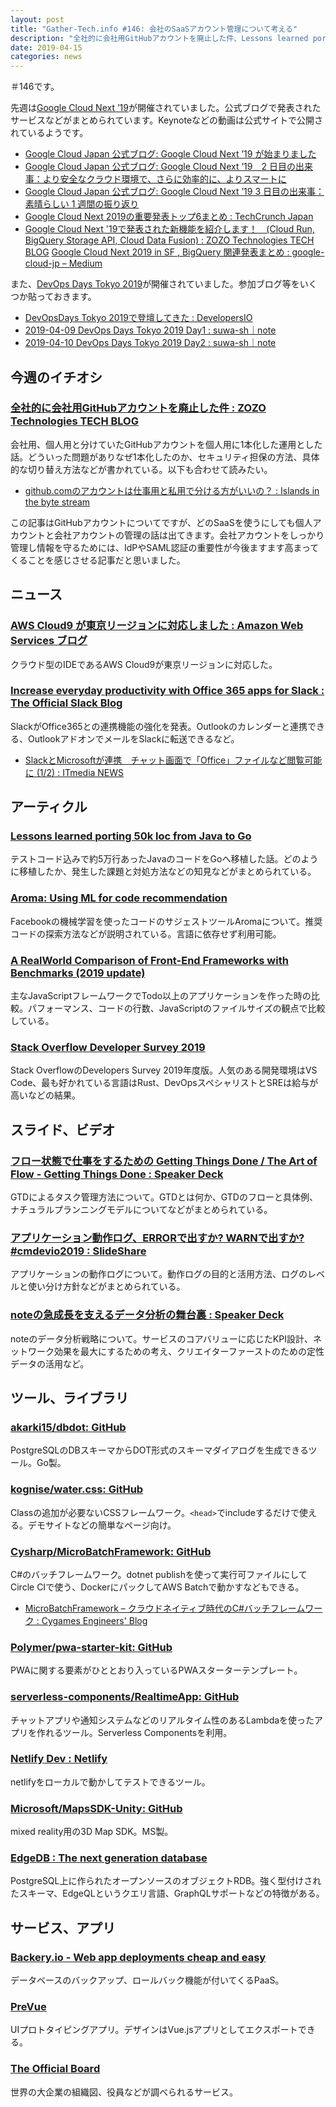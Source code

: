 ```yaml
---
layout: post
title: "Gather-Tech.info #146: 会社のSaaSアカウント管理について考える"
description: "全社的に会社用GitHubアカウントを廃止した件、Lessons learned porting 50k loc from Java to Go、フロー状態で仕事をするための Getting Things Done など"
date: 2019-04-15
categories: news
---
```


＃146です。

先週は[Google Cloud Next ’19](https://cloud.withgoogle.com/next/sf)が開催されていました。公式ブログで発表されたサービスなどがまとめられています。Keynoteなどの動画は公式サイトで公開されているようです。

- [Google Cloud Japan 公式ブログ: Google Cloud Next ’19 が始まりました](https://cloud-ja.googleblog.com/2019/04/next19-recap-day1.html)
- [Google Cloud Japan 公式ブログ: Google Cloud Next ’19　2 日目の出来事：より安全なクラウド環境で、さらに効率的に、よりスマートに](https://cloud-ja.googleblog.com/2019/04/day-2-next-19-working-smarter-better-and-more-securely-cloud.html)
- [Google Cloud Japan 公式ブログ: Google Cloud Next ’19 3 日目の出来事：素晴らしい 1 週間の振り返り](https://cloud-ja.googleblog.com/2019/04/next19-recap-day3.html)
- [Google Cloud Next 2019の重要発表トップ6まとめ : TechCrunch Japan](https://jp.techcrunch.com/2019/04/11/2019-04-10-the-6-most-important-announcements-from-google-cloud-next-2019/)
- [Google Cloud Next '19で発表された新機能を紹介します！　(Cloud Run, BigQuery Storage API, Cloud Data Fusion) : ZOZO Technologies TECH BLOG](https://techblog.zozo.com/entry/google_cloud_next_19)
[Google Cloud Next 2019 in SF , BigQuery 関連発表まとめ : google-cloud-jp – Medium](https://medium.com/google-cloud-jp/bigquery-whats-announced-in-next19-8e09059e830d)

また、[DevOps Days Tokyo 2019](https://www.devopsdaystokyo.org/)が開催されていました。参加ブログ等をいくつか貼っておきます。

- [DevOpsDays Tokyo 2019で登壇してきた : DevelopersIO](https://dev.classmethod.jp/devops/devopsdays-tokyo-2019/)
- [2019-04-09 DevOps Days Tokyo 2019 Day1 : suwa-sh｜note](https://note.mu/suwash/n/n2fb2402c04d5)
- [2019-04-10 DevOps Days Tokyo 2019 Day2 : suwa-sh｜note](https://note.mu/suwash/n/nae910da90e35)

## 今週のイチオシ

### [全社的に会社用GitHubアカウントを廃止した件 : ZOZO Technologies TECH BLOG](https://techblog.zozo.com/entry/github_sso)

会社用、個人用と分けていたGitHubアカウントを個人用に1本化した運用とした話。どういった問題がありなぜ1本化したのか、セキュリティ担保の方法、具体的な切り替え方法などが書かれている。以下も合わせて読みたい。

- [github.comのアカウントは仕事用と私用で分ける方がいいの？ : Islands in the byte stream](https://gfx.hatenablog.com/entry/2016/05/21/212053)

この記事はGitHubアカウントについてですが、どのSaaSを使うにしても個人アカウントと会社アカウントの管理の話は出てきます。会社アカウントをしっかり管理し情報を守るためには、IdPやSAML認証の重要性が今後ますます高まってくることを感じさせる記事だと思いました。

## ニュース

### [AWS Cloud9 が東京リージョンに対応しました : Amazon Web Services ブログ](https://aws.amazon.com/jp/blogs/news/aws-cloud9-tokyo/)

クラウド型のIDEであるAWS Cloud9が東京リージョンに対応した。

### [Increase everyday productivity with Office 365 apps for Slack : The Official Slack Blog](https://slackhq.com/increase-everyday-productivity-with-office-365-apps-for-slack)

SlackがOffice365との連携機能の強化を発表。Outlookのカレンダーと連携できる、OutlookアドオンでメールをSlackに転送できるなど。

- [SlackとMicrosoftが連携　チャット画面で「Office」ファイルなど閲覧可能に (1/2) : ITmedia NEWS](https://www.itmedia.co.jp/news/articles/1904/10/news042.html)

## アーティクル

### [Lessons learned porting 50k loc from Java to Go](https://blog.kowalczyk.info/article/19f2fe97f06a47c3b1f118fd06851fad/lessons-learned-porting-50k-loc-from-java-to-go.html)

テストコード込みで約5万行あったJavaのコードをGoへ移植した話。どのように移植したか、発生した課題と対処方法などの知見などがまとめられている。

### [Aroma: Using ML for code recommendation](https://ai.facebook.com/blog/aroma-ml-for-code-recommendation/)

Facebookの機械学習を使ったコードのサジェストツールAromaについて。推奨コードの探索方法などが説明されている。言語に依存せず利用可能。

### [A RealWorld Comparison of Front-End Frameworks with Benchmarks (2019 update)](https://medium.freecodecamp.org/a-realworld-comparison-of-front-end-frameworks-with-benchmarks-2019-update-4be0d3c78075)

主なJavaScriptフレームワークでTodo以上のアプリケーションを作った時の比較。パフォーマンス、コードの行数、JavaScriptのファイルサイズの観点で比較している。

### [Stack Overflow Developer Survey 2019](https://insights.stackoverflow.com/survey/2019)

Stack OverflowのDevelopers Survey 2019年度版。人気のある開発環境はVS Code、最も好かれている言語はRust、DevOpsスペシャリストとSREは給与が高いなどの結果。

## スライド、ビデオ

### [フロー状態で仕事をするための Getting Things Done / The Art of Flow - Getting Things Done : Speaker Deck](https://speakerdeck.com/south37/the-art-of-flow-getting-things-done)

GTDによるタスク管理方法について。GTDとは何か、GTDのフローと具体例、ナチュラルプランニングモデルについてなどがまとめられている。

### [アプリケーション動作ログ、ERRORで出すか? WARNで出すか? #cmdevio2019 : SlideShare](https://www.slideshare.net/daisuke_m/error-warn)

アプリケーションの動作ログについて。動作ログの目的と活用方法、ログのレベルと使い分け方針などがまとめられている。

### [noteの急成長を支えるデータ分析の舞台裏 : Speaker Deck](https://speakerdeck.com/goando/notefalseji-cheng-chang-wozhi-erudetafen-xi-falsewu-tai-li)

noteのデータ分析戦略について。サービスのコアバリューに応じたKPI設計、ネットワーク効果を最大にするための考え、クリエイターファーストのための定性データの活用など。

## ツール、ライブラリ

### [akarki15/dbdot: GitHub](https://github.com/akarki15/dbdot)

PostgreSQLのDBスキーマからDOT形式のスキーマダイアログを生成できるツール。Go製。

### [kognise/water.css: GitHub](https://github.com/kognise/water.css)

Classの追加が必要ないCSSフレームワーク。`<head>`でincludeするだけで使える。デモサイトなどの簡単なページ向け。

### [Cysharp/MicroBatchFramework: GitHub](https://github.com/Cysharp/MicroBatchFramework/)

C#のバッチフレームワーク。dotnet publishを使って実行可ファイルにしてCircle CIで使う、DockerにパックしてAWS Batchで動かすなどもできる。

- [MicroBatchFramework – クラウドネイティブ時代のC#バッチフレームワーク : Cygames Engineers' Blog](http://tech.cygames.co.jp/archives/3241/)

### [Polymer/pwa-starter-kit: GitHub](https://github.com/Polymer/pwa-starter-kit)

PWAに関する要素がひととおり入っているPWAスターターテンプレート。

### [serverless-components/RealtimeApp: GitHub](https://github.com/serverless-components/RealtimeApp)

チャットアプリや通知システムなどのリアルタイム性のあるLambdaを使ったアプリを作れるツール。Serverless Componentsを利用。

### [Netlify Dev : Netlify](https://www.netlify.com/products/dev/#how-it-works)

netlifyをローカルで動かしてテストできるツール。

### [Microsoft/MapsSDK-Unity: GitHub](https://github.com/Microsoft/MapsSDK-Unity)

mixed reality用の3D Map SDK。MS製。

### [EdgeDB : The next generation database](https://edgedb.com/)

PostgreSQL上に作られたオープンソースのオブジェクトRDB。強く型付けされたスキーマ、EdgeQLというクエリ言語、GraphQLサポートなどの特徴がある。

## サービス、アプリ

### [Backery.io - Web app deployments cheap and easy](https://backery.io/)

データベースのバックアップ、ロールバック機能が付いてくるPaaS。

### [PreVue](https://prevue.io/#)

UIプロトタイピングアプリ。デザインはVue.jsアプリとしてエクスポートできる。

### [The Official Board](https://www.theofficialboard.jp/)

世界の大企業の組織図、役員などが調べられるサービス。
